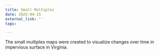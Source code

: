 ```yaml
---
title: Small Multiples
date: 2025-04-15
external_link: ''
tags:

---
```


The small multiples maps were created to visualize changes over time in impervious surface in Virginia.

<!--more-->
